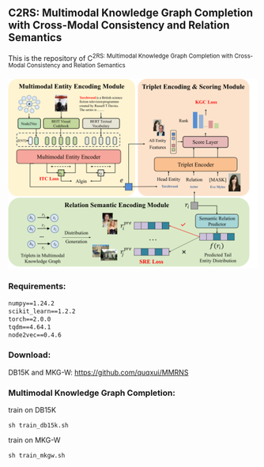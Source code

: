## C2RS: Multimodal Knowledge Graph Completion with Cross-Modal Consistency and Relation Semantics

This is the repository of C<sup>2RS: Multimodal Knowledge Graph Completion with Cross-Modal Consistency and Relation Semantics

![image](C2RS.png)

### Requirements:
```shell
numpy==1.24.2
scikit_learn==1.2.2
torch==2.0.0
tqdm==4.64.1
node2vec==0.4.6 
```

### Download:
DB15K and MKG-W: https://github.com/quqxui/MMRNS

### Multimodal Knowledge Graph Completion:
train on DB15K
```shell
sh train_db15k.sh 
```
train on MKG-W
```shell
sh train_mkgw.sh 
```
